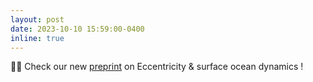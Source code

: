 ```yaml
---
layout: post
date: 2023-10-10 15:59:00-0400
inline: true
---
```



🌊💫 Check our new [preprint](https://cp.copernicus.org/preprints/cp-2023-80/) on Eccentricity & surface ocean dynamics ! 
